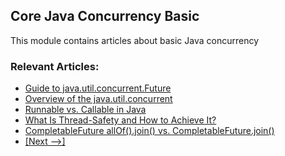## Core Java Concurrency Basic

This module contains articles about basic Java concurrency

### Relevant Articles: 
- [Guide to java.util.concurrent.Future](https://www.baeldung.com/java-future)
- [Overview of the java.util.concurrent](https://www.baeldung.com/java-util-concurrent)
- [Runnable vs. Callable in Java](https://www.baeldung.com/java-runnable-callable)
- [What Is Thread-Safety and How to Achieve It?](https://www.baeldung.com/java-thread-safety)
- [CompletableFuture allOf().join() vs. CompletableFuture.join()](https://www.baeldung.com/java-completablefuture-allof-join)
- [[Next -->]](/core-java-modules/core-java-concurrency-basic-2)
